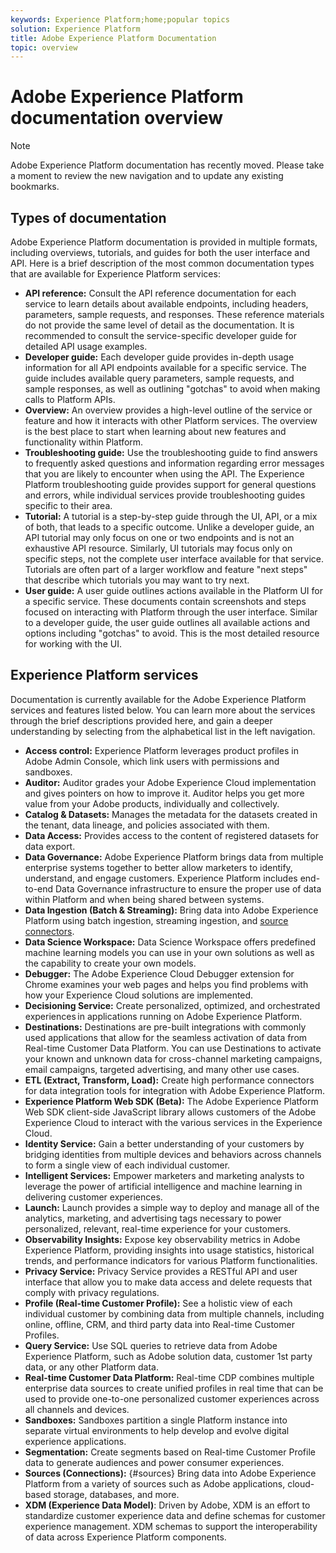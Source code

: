 ```yaml
---
keywords: Experience Platform;home;popular topics
solution: Experience Platform
title: Adobe Experience Platform Documentation
topic: overview
---
```


# Adobe Experience Platform documentation overview

>[!NOTE]
>Adobe Experience Platform documentation has recently moved. Please take a moment to review the new navigation and to update any existing bookmarks.

## Types of documentation

Adobe Experience Platform documentation is provided in multiple formats, including overviews, tutorials, and guides for both the user interface and API. Here is a brief description of the most common documentation types that are available for Experience Platform services:

* **API reference:** Consult the API reference documentation for each service to learn details about available endpoints, including headers, parameters, sample requests, and responses. These reference materials do not provide the same level of detail as the documentation. It is recommended to consult the service-specific developer guide for detailed API usage examples.
* **Developer guide:** Each developer guide provides in-depth usage information for all API endpoints available for a specific service. The guide includes available query parameters, sample requests, and sample responses, as well as outlining "gotchas" to avoid when making calls to Platform APIs.
* **Overview:** An overview provides a high-level outline of the service or feature and how it interacts with other Platform services. The overview is the best place to start when learning about new features and functionality within Platform.
* **Troubleshooting guide:** Use the troubleshooting guide to find answers to frequently asked questions and information regarding error messages that you are likely to encounter when using the API. The Experience Platform troubleshooting guide provides support for general questions and errors, while individual services provide troubleshooting guides specific to their area.
* **Tutorial:** A tutorial is a step-by-step guide through the UI, API, or a mix of both, that leads to a specific outcome. Unlike a developer guide, an API tutorial may only focus on one or two endpoints and is not an exhaustive API resource. Similarly, UI tutorials may focus only on specific steps, not the complete user interface available for that service. Tutorials are often part of a larger workflow and feature "next steps" that describe which tutorials you may want to try next.
* **User guide:** A user guide outlines actions available in the Platform UI for a specific service. These documents contain screenshots and steps focused on interacting with Platform through the user interface. Similar to a developer guide, the user guide outlines all available actions and options including "gotchas" to avoid. This is the most detailed resource for working with the UI.

## Experience Platform services

Documentation is currently available for the Adobe Experience Platform services and features listed below. You can learn more about the services through the brief descriptions provided here, and gain a deeper understanding by selecting from the alphabetical list in the left navigation.

* **Access control:** Experience Platform leverages product profiles in Adobe Admin Console, which link users with permissions and sandboxes. 
* **Auditor:** Auditor grades your Adobe Experience Cloud implementation and gives pointers on how to improve it. Auditor helps you get more value from your Adobe products, individually and collectively.
* **Catalog & Datasets:** Manages the metadata for the datasets created in the tenant, data lineage, and policies associated with them.
* **Data Access:** Provides access to the content of registered datasets for data export.
* **Data Governance:** Adobe Experience Platform brings data from multiple enterprise systems together to better allow marketers to identify, understand, and engage customers. Experience Platform includes end-to-end Data Governance infrastructure to ensure the proper use of data within Platform and when being shared between systems.
* **Data Ingestion (Batch & Streaming):** Bring data into Adobe Experience Platform using batch ingestion, streaming ingestion, and [source connectors](#sources).
* **Data Science Workspace:** Data Science Workspace offers predefined machine learning models you can use in your own solutions as well as the capability to create your own models.
* **Debugger:** The Adobe Experience Cloud Debugger extension for Chrome examines your web pages and helps you find problems with how your Experience Cloud solutions are implemented.
* **Decisioning Service:** Create personalized, optimized, and orchestrated experiences in applications running on Adobe Experience Platform.
* **Destinations:** Destinations are pre-built integrations with commonly used applications that allow for the seamless activation of data from Real-time Customer Data Platform. You can use Destinations to activate your known and unknown data for cross-channel marketing campaigns, email campaigns, targeted advertising, and many other use cases.
* **ETL (Extract, Transform, Load):** Create high performance connectors for data integration tools for integration with Adobe Experience Platform.
* **Experience Platform Web SDK (Beta):** The Adobe Experience Platform Web SDK client-side JavaScript library allows customers of the Adobe Experience Cloud to interact with the various services in the Experience Cloud.
* **Identity Service:** Gain a better understanding of your customers by bridging identities from multiple devices and behaviors across channels to form a single view of each individual customer.
* **Intelligent Services:** Empower marketers and marketing analysts to leverage the power of artificial intelligence and machine learning in delivering customer experiences.
* **Launch:** Launch provides a simple way to deploy and manage all of the analytics, marketing, and advertising tags necessary to power personalized, relevant, real-time experience for your customers.
* **Observability Insights:** Expose key observability metrics in Adobe Experience Platform, providing insights into usage statistics, historical trends, and performance indicators for various Platform functionalities.
* **Privacy Service:** Privacy Service provides a RESTful API and user interface that allow you to make data access and delete requests that comply with privacy regulations.
* **Profile (Real-time Customer Profile):** See a holistic view of each individual customer by combining data from multiple channels, including online, offline, CRM, and third party data into Real-time Customer Profiles.
* **Query Service:** Use SQL queries to retrieve data from Adobe Experience Platform, such as Adobe solution data, customer 1st party data, or any other Platform data.
* **Real-time Customer Data Platform:** Real-time CDP combines multiple enterprise data sources to create unified profiles in real time that can be used to provide one-to-one personalized customer experiences across all channels and devices.
* **Sandboxes:** Sandboxes partition a single Platform instance into separate virtual environments to help develop and evolve digital experience applications.
* **Segmentation:** Create segments based on Real-time Customer Profile data to generate audiences and power consumer experiences.
* **Sources (Connections):** {#sources} Bring data into Adobe Experience Platform from a variety of sources such as Adobe applications, cloud-based storage, databases, and more.
* **XDM (Experience Data Model)**: Driven by Adobe, XDM is an effort to standardize customer experience data and define schemas for customer experience management. XDM schemas to support the interoperability of data across Experience Platform components.